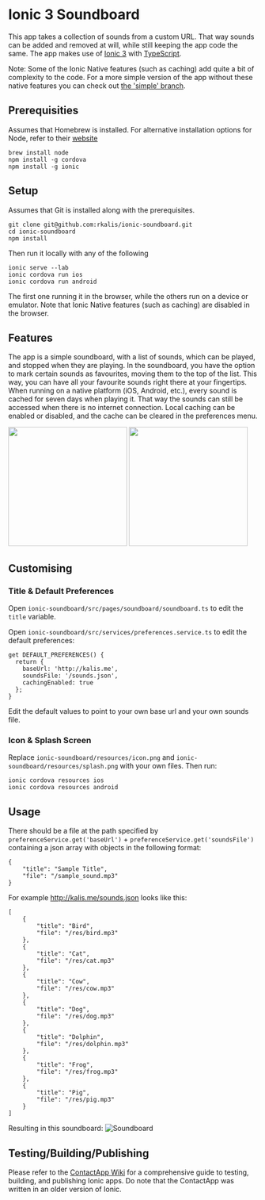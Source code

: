 # Ionic 3 Soundboard

This app takes a collection of sounds from a custom URL. That way sounds can be added and removed at will, while still keeping the app code the same. The app makes use of [Ionic 3](https://ionicframework.com/) with [TypeScript](https://www.typescriptlang.org/).

Note: Some of the Ionic Native features (such as caching) add quite a bit of complexity to the code. For a more simple version of the app without these native features you can check out [the 'simple' branch](https://github.com/rkalis/ionic-soundboard/tree/simple).

## Prerequisities
Assumes that Homebrew is installed.
For alternative installation options for Node, refer to their [website](https://nodejs.org/)
```
brew install node
npm install -g cordova
npm install -g ionic
```

## Setup
Assumes that Git is installed along with the prerequisites.
```
git clone git@github.com:rkalis/ionic-soundboard.git
cd ionic-soundboard
npm install
```
Then run it locally with any of the following
```
ionic serve --lab
ionic cordova run ios
ionic cordova run android
```
The first one running it in the browser, while the others run on a device or emulator. Note that Ionic Native features (such as caching) are disabled in the browser.

## Features
The app is a simple soundboard, with a list of sounds, which can be played, and stopped when they are playing. In the soundboard, you have the option to mark certain sounds as favourites, moving them to the top of the list. This way, you can have all your favourite sounds right there at your fingertips. When running on a native platform (iOS, Android, etc.), every sound is cached for seven days when playing it. That way the sounds can still be accessed when there is no internet connection. Local caching can be enabled or disabled, and the cache can be cleared in the preferences menu.

<img src="https://i.imgur.com/eU13ja2.png" width="240">
<img src="https://i.imgur.com/0Toy2zi.png" width="240">

## Customising
### Title & Default Preferences
Open `ionic-soundboard/src/pages/soundboard/soundboard.ts` to edit the `title` variable.

Open `ionic-soundboard/src/services/preferences.service.ts` to edit the default preferences:
```
get DEFAULT_PREFERENCES() {
  return {
    baseUrl: 'http://kalis.me',
    soundsFile: '/sounds.json',
    cachingEnabled: true
  };
}
```
Edit the default values to point to your own base url and your own sounds file.

### Icon & Splash Screen
Replace `ionic-soundboard/resources/icon.png` and `ionic-soundboard/resources/splash.png` with your own files.
Then run:
```
ionic cordova resources ios
ionic cordova resources android
```

## Usage

There should be a file at  the path specified by `preferenceService.get('baseUrl')` + `preferenceService.get('soundsFile')` containing a json array with objects in the following format:
```
{
    "title": "Sample Title",
    "file": "/sample_sound.mp3"
}
```

For example http://kalis.me/sounds.json looks like this:
```
[
    {
        "title": "Bird",
        "file": "/res/bird.mp3"
    },
    {
        "title": "Cat",
        "file": "/res/cat.mp3"
    },
    {
        "title": "Cow",
        "file": "/res/cow.mp3"
    },
    {
        "title": "Dog",
        "file": "/res/dog.mp3"
    },
    {
        "title": "Dolphin",
        "file": "/res/dolphin.mp3"
    },
    {
        "title": "Frog",
        "file": "/res/frog.mp3"
    },
    {
        "title": "Pig",
        "file": "/res/pig.mp3"
    }
]

```
Resulting in this soundboard:
![Soundboard](https://i.imgur.com/utd8KZU.png)

## Testing/Building/Publishing
Please refer to the [ContactApp Wiki](https://github.com/incodehq/contactapp/wiki)
for a comprehensive guide to testing, building, and publishing Ionic apps. Do note that the ContactApp was written in an older version of Ionic.
